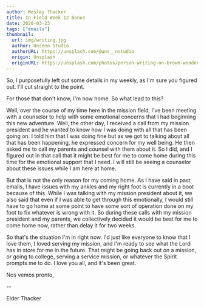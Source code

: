 ```yaml
---
author: Wesley Thacker
title: In-Field Week 12 Bonus
date: 2020-03-23
tags: ["emails"]
thumbnail:
  url: img/writing.jpg
  author: Unseen Studio
  authorURL: https://unsplash.com/@uns__nstudio
  origin: Unsplash
  originURL: https://unsplash.com/photos/person-writing-on-brown-wooden-table-near-white-ceramic-mug-s9CC2SKySJM
---
```


So, I purposefully left out some details in my weekly, as I'm sure you figured out. I'll cut straight to the point.

For those that don't know, I'm now home. So what lead to this?

Well, over the course of my time here in the mission field, I've been meeting with a counselor to help with some emotional concerns that I had beginning this new adventure. Well, the other day, I received a call from my mission president and he wanted to know how I was doing with all that has been going on. I told him that I was doing fine but as we got to talking about all that has been happening, he expressed concern for my well being. He then asked me to call my parents and counsel with them about it. So I did, and I figured out in that call that it might be best for me to come home during this time for the emotional support that I need. I will still be seeing a counselor about these issues while I am here at home.

But that is not the only reason for my coming home. As I have said in past emails, I have issues with my ankles and my right foot is currently in a boot because of this. While I was talking with my mission president about it, we also said that even if I was able to get through this emotionally, I would still have to go home at some point to have some sort of operation done on my foot to fix whatever is wrong with it. So during these calls with my mission president and my parents, we collectively decided it would be best for me to come home now, rather than delay it for two weeks.

So that's the situation I'm in right now. I'd just like everyone to know that I love them, I loved serving my mission, and I'm ready to see what the Lord has in store for me in the future. That might be going back out on a mission, or going to college, serving a service mission, or whatever the Spirit prompts me to do. I love you all, and it's been great.

Nos vemos pronto,

--

Elder Thacker